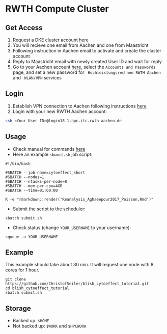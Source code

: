 # RWTH Compute Cluster

## Get Access

1. Request a DKE cluster account [here](https://fse.maastrichtuniversity.nl/lo-fse/site/requests/request-dke-cluster-access/)
2. You will recieve one email from Aachen and one from Maastricht
3. Following instruction in Aachen email to activate and create the cluster account
4. Reply to Maastricht email with newly created User ID and wait for reply
5. Go to your Aachen account [here](https://www.rwth-aachen.de/selfservice), select the `Accounts and Passwords` page, and set a new password for `	Hochleistungsrechnen RWTH Aachen` and `	WLAN/VPN` services

## Login

1. Establish VPN connection to Aachen following instructions [here](https://doc.itc.rwth-aachen.de/display/VPN/VPN+%28ab+MacOS+10.7%29+AnyConnect)
2. Login with your new RWTH Aachen account: 

```bash
ssh <Your User ID>@login18-1.hpc.itc.rwth-aachen.de
```

## Usage

* Check manual for commands [here](https://doc.itc.rwth-aachen.de/display/CC/Using+the+Batch+System)
* Here an example `sbumit.sh` job script:

```{bash}
#!/bin/bash

#SBATCH --job-name=cytoeffect_short
#SBATCH --nodes=1
#SBATCH --ntasks-per-node=8
#SBATCH --mem-per-cpu=4GB
#SBATCH --time=01:00:00

R -e "rmarkdown::render('Reanalysis_Aghaeepour2017_Poisson.Rmd')"
```

* Submit the script to the scheduler:

```{bash}
sbatch submit.sh
```

* Check status (change `YOUR_USERNAME` to your username):

```{bash}
squeue -u YOUR_USERNAME
```

## Example

This example should take about 30 min. It will request one node with 8 cores for 1 hour.

```{bash}
git clone https://github.com/ChristofSeiler/blish_cytoeffect_tutorial.git
cd blish_cytoeffect_tutorial
sbatch submit.sh
```

## Storage

* Backed up: `$HOME`
* Not backed up: `$WORK` and `$HPCWORK`
